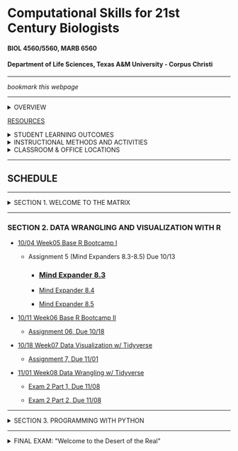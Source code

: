 # Computational Skills for 21st Century Biologists
#### BIOL 4560/5560, MARB 6560
#### Department of Life Sciences, Texas A&M University - Corpus Christi

---

_bookmark this webpage_

---

<details><summary>OVERVIEW</summary>
<p>

[FULL SYLLABUS](syllabi)

This is a 3-credit course for graduate students that introduces the powerful open-source computing tools that are used in biological research for the creation, organization, manipulation, processing, analysis, and archiving of both small data sets and “big data”. This course is designed to prepare and enable students to use computational tools for biological applications in advanced courses and independent research projects. The primary topics covered are: data formats and repositories, command line Linux computing and scripting, regular expressions, super-computing, data wrangling and visualization with R (tidyverse), computer programming with PYTHON, version control and dissemination of scripts and programs with git and GitHub, and typesetting with markdown.

</p>
</details>

[RESOURCES](resources/README.md)

<details><summary>STUDENT LEARNING OUTCOMES</summary>
<p>

Upon the successful completion of this course, students should be able to:
1.	Recognize, describe, and organize data into standard biological data structures
2.	Locate scientific data repositories and extract data
3.	Operate UNIX/LINUX computers from command line
4.	Construct and modify computer programming/scripting logic structures for processing biological data (`bash`, `R`, `python`)
5.	Use version control software (`git`)
6.	Describe and use regular expressions to query data
7.	Typeset with `LaTeX` or `MarkDown` variants
8.	Use the most popular open-source tools for biological data manipulation

</p>
</details>

<details><summary>INSTRUCTIONAL METHODS AND ACTIVITIES</summary>
<p>

Computation for 21st Century Biologists will convene on Fridays for 2.5 hours.  Class periods will involve interactive lectures that require each student to have a computer designed for content creation (Linux, OSX, Windows, not chrome, not iOS, not Android). Homework exercises will embellish upon concepts addressed in lecture. Participation involves attending lectures and performance on unannounced quizzes.  Weekly Assignments will be given to reinforce concepts covered in lectures and encourage students to start using computational tools.  Exams will be used to evaluate comprehension of the materials covered in lectures and assignments. For undergraduates only, a comprehensive Final Exam will be used to assess the learning objectives detailed above.

Rather than having a final exam, graduate students are expected to complete a Final Project involving the automation of the manipulation and/or analysis of data, This project, including the code should be archived on GitHub.  A report written in Latex or Markdown will be due during the final exam period (this can be a markdown document in your GitHub repo, such as the README.md.  The report should be concise in stating what the problem is, describing the strategy used for the solution, and describing how the code works (be sure to include a flow-chart or outline describing what code does).  Those taking MARB 6360 will give a 10-15 minute presentation during the Final period on their project.

Project examples: automatically process data from experimental apparatus; image analysis; automated reporting of experimental results; downloading and organizing data from online repositories; etc…

</p>
</details>

<details><summary>CLASSROOM & OFFICE LOCATIONS</summary>
<p>

Lectures are F 2-4:30 OCNR 240

Office hours are W-Th 1:30-4 on Zoom or TH234

[Grades](https://canvas.tamucc.edu) will be maintained on Canvas.

</p>
</details>

---

## SCHEDULE

---


<details><summary>SECTION 1.  WELCOME TO THE MATRIX</summary>
<p>

<!-- This is a hidden comment. It will not be visible in the rendered markdown. 

### SECTION 1.  WELCOME TO THE MATRIX

the hidden section ends here
-->

* [08/30  Week00  Introduction & Data](lectures/lecture00.md)
  * [Assignment_0  Due, 09/08](assignments/assignment_0.md)

* [09/06  Week01 Unix I](lectures/lecture01.md)

  * [Assignment_1,  Due 09/13](assignments/assignment_1.md)

  * [Grad Student Course Project: Ideas, Due 09/13](https://forms.office.com/Pages/ResponsePage.aspx?id=8frLNKZngUepylFOslULZlFZdbyVx8RLiPt1GobhHnlUOUo2UVRUMVgwTUlQMlpUQzUzOTIzME9LNi4u)

* [09/13  Week02 Unix II](lectures/lecture02.md)

  * [Assignment_2,  Due 09/20](assignments/assignment_2.md)

* [09/20  Week03 Unix III](lectures/lecture03.md)

  * [Assignment_3,  Due 09/27](assignments/assignment_3.md)

  * [Request Account On TAMUCC Super Computer Due 9/27](http://hpc.tamucc.edu/)

  * [Grad Student Course Project: Plan/Outline, Due 09/27](https://forms.office.com/r/4ANAsh1v5Z)
  
<!-- This is a hidden comment. It will not be visible in the rendered markdown. 
 
    * [Old Link To Grad Student Course Project](https://classroom.github.com/a/VuB4iKjR).  If you started with this link, then just click the link above, clone the 2022 version of this repo, and copy your work from the old repo to the new one.
-->

* [09/27  Week04 Version Control w/ Git](lectures/lecture04.md)

  * [Exam_1,  Due 10/04](https://classroom.github.com/a/et6ym0V4)

 <!-- 
 
  * [Grad Student Course Project: GitHub Repo w/ ReadMe, Due 10/04]()


</p>
</details>


 
<details><summary>Quiz Results and Answers</summary>
<p>

* [Quiz 0.0](https://forms.office.com/Pages/AnalysisPage.aspx?id=8frLNKZngUepylFOslULZlFZdbyVx8RLiPt1GobhHnlUMlExSEtYN0pTTFVXUzJJUlpYRUNGQzU1Ti4u&AnalyzerToken=xEeP1kCHWBVvr2lUyEOtLJ63vGJEY4Nq)

* [Quiz Wk 2](https://forms.office.com/Pages/AnalysisPage.aspx?id=8frLNKZngUepylFOslULZlFZdbyVx8RLiPt1GobhHnlUMjIySEJCNFlSMVJRSUo0SU5HSFNKMVRHWC4u&AnalyzerToken=EoUZORmaO6qYwQJjsmmNDCGnDljXugop)

-->

</p>
</details>



---

<!-- This is a hidden comment. It will not be visible in the rendered markdown. 

<details><summary>SECTION 2. DATA WRANGLING AND VISUALIZATION WITH R</summary>
<p>

This is the end of the hidden section
-->

### SECTION 2. DATA WRANGLING AND VISUALIZATION WITH R



* [10/04  Week05 Base R Bootcamp I](lectures/lecture05new.md)

  * Assignment 5 (Mind Expanders 8.3-8.5) Due 10/13

  	* ### [Mind Expander 8.3](https://forms.office.com/Pages/ResponsePage.aspx?id=8frLNKZngUepylFOslULZlFZdbyVx8RLiPt1GobhHnlUQTRGOTA5UDRZMzlPSjEwTUxCVzBIOEdKRi4u)
  
  	* [Mind Expander 8.4](https://forms.office.com/Pages/ResponsePage.aspx?id=8frLNKZngUepylFOslULZlFZdbyVx8RLiPt1GobhHnlUMlRGTE9aQVQ3QUtBQlBOUEtHN1g3QUVDOS4u)

	* [Mind Expander 8.5](https://forms.office.com/Pages/ResponsePage.aspx?id=8frLNKZngUepylFOslULZlFZdbyVx8RLiPt1GobhHnlUMlIwMFNWME1IUVJCWktXWkZYSk1RV0pONC4u)



* [10/11  Week06 Base R Bootcamp II](lectures/lecture06new.md)

  * [Assignment 06, Due 10/18](https://classroom.github.com/a/uWuu7yFy)


* [10/18  Week07 Data Visualization w/ Tidyverse](lectures/lecture07new.md)

  * [Assignment 7, Due 11/01](https://classroom.github.com/a/GEsXzO_3)

 
* [11/01  Week08 Data Wrangling w/ Tidyverse](lectures/lecture08new.md)

  * [Exam 2 Part 1, Due 11/08](https://forms.office.com/r/yEyDY7DRts)

  * [Exam 2 Part 2, Due 11/08](https://classroom.github.com/a/-4z8vT5d)

 <!--
 
* [10/28 Week09 Data Wrangling Exercises: 1](https://classroom.github.com/a/TiIvuIKy)
 
  * Dr. Bird is at conference, SO PLEASE WORK ON THE EXERCISES ABOVE DURING THE CLASS PERIOD
  * PUSH WHAT YOU COMPLETED AT 4:30, you will be graded on what you complete during the class period.  
  * Then complete the exercises for homework and keep pushing your progress.
    

* 11/11 Week 11 Data Wrangling 2  

	* [Lecture Recording](https://tamucc.zoom.us/rec/share/64wflMEPzxHGxZz2FwtboTfiKnMTiaJI_Pv-oRuqgsiaEHFYGV_Pdqc04eqU7zRa.mzoMZsAcGSIaEtv9), Passcode: !yrj2A=L

* [11/18  Week 12 R Markdown (Lite) & Data Wrangling Exercises](lectures/lecture09new.md)

	* [Lecture Stream](https://tamucc.zoom.us/rec/share/n-vLAmB1U6V9HPmYyPCAEJen-n60O4tDw5HdyGrQR001p8NCAqXcI78eZjfX4frn.1IcylHCClEx-nSSO), Passcode: xqfR0*Bv

  * [Lecture 12 Exercises](https://classroom.github.com/a/fpunalz0) 
	
  * [Exam 2, Due 12/01](https://forms.office.com/r/yEyDY7DRts)

-->

 <!--

  * [Install Anaconda & Jupyter, Due 10/04](http://computingskillsforbiologists.com/setup/basic-programming/), Due 10/04
-->

</p>
</details>

---


<details><summary>SECTION 3. PROGRAMMING WITH PYTHON</summary>
<p>

<!-- This is a hidden comment. It will not be visible in the rendered markdown. 

### SECTION 3. PROGRAMMING WITH PYTHON

-->

* [11/08  Week10 Basic Python Programming I](lectures/lecture10.md)
  * [Assignment_10, Due 11/17](https://forms.office.com/Pages/ResponsePage.aspx?id=8frLNKZngUepylFOslULZlFZdbyVx8RLiPt1GobhHnlUMzdVVkQwTlRQMENSVTQ5S0dUT0c1NFgwRi4u)

* [11/15  Week11 Basic Python Programming II](lectures/lecture11.md)
* [11/15  Week12 Writing Good Code](lectures/lecture12.md)
  * [Assignment 11, Due 12/01](https://classroom.github.com/a/fZIZ08K1)
 
* [11/22  Week12 Writing Good Code](lectures/lecture12.md)
* [11/22  Week13 Scientific Computing](lectures/lecture13.md)
  * [Assignment 12, Due 12/06](https://classroom.github.com/a/OaQBFi1h)

</p>
</details>

</p>
</details>

---

<!--
-->

<details><summary>FINAL EXAM: "Welcome to the Desert of the Real"</summary>
<p>

<!-- This is a hidden comment. It will not be visible in the rendered markdown. 

### FINAL EXAM: "Welcome to the Desert of the Real"

We have spent the semester learning:
* the philosophy of data science and linux
* how to control a computer from the command line
* the basics of 3 computer languages that are critical in processing, analyzing, and visualizing biological data
  * `bash`
  * `R`
  * `python`
* version controling our work using git
* distributing our work using GitHub

#### Undergraduates:  
I will issue a Final Exam in much the same way I have issued assignments, in a repo. 

* [Final Exam Due 12/13 9:45 pm](https://forms.office.com/r/uYHNJTdBgQ)

* [Final Exam Extra Credit Due 12/13 9:45 pm](https://classroom.github.com/a/VVivXGsW)



#### Graduate Students
Your "final" is completing your independent project by pushing the last changes to your repo by 12/13 9:45 pm.  PhD students have a presentation also.  Most folks are available on M Dec 11 at 2 PM in TH310.   
</p>
</details>


-->

---
